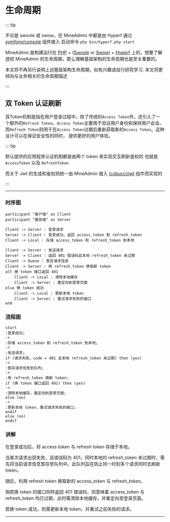 # 生命周期

::: tip

不论是 swoole 或 swow。在 MineAdmin 中都是由 Hyperf 通过[symfony/console](https://github.com/symfony/console) 组件接入
启动命令 `php bin/hyperf.php start`

MineAdmin 是构建运行在 [PHP](https://php.net) + ([Swoole](https://swoole.com) or [Swow](https://github.com/swow/swow)) + [Hyperf](https://github.com/hyperf/hyperf)
上的，想要了解透彻 MineAdmin 的生命周期，那么理解基层架构的生命周期也是至关重要的。

本文将不再另行说明上述基层架构生命周期，如有兴趣请自行研究学习.
本文将更倾向与业务相关的生命周期描述

:::


## 双 Token 认证刷新

双Token机制是指在用户登录过程中，除了传统的`Access Token`外，还引入了一个额外的`Refresh Token`。`Access Token`主要用于验证用户身份和保持用户会话，
而`Refresh Token`则用于在`Access Token`过期后重新获取新的`Access Token`。这种设计可以在保证安全性的同时，
提供更好的用户体验。

::: tip

默认提供的应用程序认证机制都是由两个 token 来实现交互刷新鉴权的
也就是 `AccessToken` 以及 `RefreshToken`

而关于 Jwt 的生成和鉴权则统一由 MineAdmin 接入 [lcobucci/jwt](https://github.com/lcobucci/jwt) 组件而实现的

:::

---

### 时序图

```plantuml
participant "客户端" as Client
participant "服务端" as Server

Client -> Server : 登录请求
Server -> Client : 登录成功，返回 access_token 和 refresh_token
Client -> Local : 存储 access_token 和 refresh_token 到本地

Client -> Server : 发送请求
Server -> Client : 返回 401 错误码且本地 refresh_token 未过期
Client -> Queue : 暂存请求信息
Client -> Server : 用 refresh_token 换取新 token
alt 换 token 接口返回 401
    Client -> Local : 清除本地缓存
    Client -> Server : 重定向到登录页面
else 换 token 成功
    Client -> Local : 更新本地 token
    Client -> Server : 重试请求失败的接口
end
```

### 流程图

```plantuml
start
:登录成功;
->
:存储 access_token 和 refresh_token 到本地;
->
:发送请求;
if (请求失败，code = 401 且本地 refresh_token 未过期) then (yes)
->
:暂存请求信息到队列;
->
:用 refresh_token 换新 token;
if (换 token 接口返回 401) then (yes)
->
:清除本地缓存，重定向到登录页面;
else (no)
->
:更新本地 token，重试请求失败的接口;
endif
else (no)
endif
```

### 讲解

在登录成功后，将 access token 与 refresh token 存储于本地。

当某次请求出现失败，且错误码为 401，同时本地的 refresh_token 未过期时，需先将当前请求信息暂存至队列中。此队列旨在防止同一时刻多个请求同时去刷新 token。

随后，利用 refresh token 换取新的 access_token 与 refresh_token。

倘若换 token 的接口同样返回 401 错误码，则意味着 access_token 与 refresh_token 均已过期，此时需清除本地缓存，并重定向至登录页面。

若换 token 成功，则需更新本地 token，并重试之前失败的请求。

---

